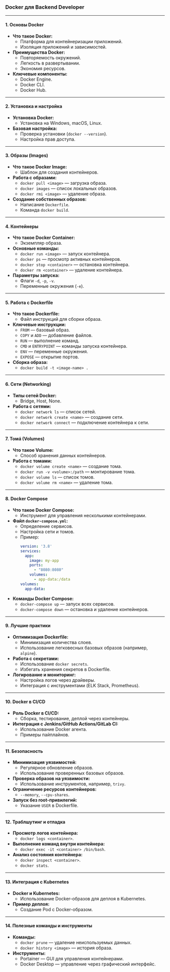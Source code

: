 ### **Docker для Backend Developer**

---

#### 1. **Основы Docker**
- **Что такое Docker:**  
  - Платформа для контейнеризации приложений.  
  - Изоляция приложений и зависимостей.  
- **Преимущества Docker:**  
  - Повторяемость окружений.  
  - Легкость в развертывании.  
  - Экономия ресурсов.  
- **Ключевые компоненты:**  
  - Docker Engine.  
  - Docker CLI.  
  - Docker Hub.  

---

#### 2. **Установка и настройка**
- **Установка Docker:**  
  - Установка на Windows, macOS, Linux.  
- **Базовая настройка:**  
  - Проверка установки (`docker --version`).  
  - Настройка прав доступа.  

---

#### 3. **Образы (Images)**
- **Что такое Docker Image:**  
  - Шаблон для создания контейнеров.  
- **Работа с образами:**  
  - `docker pull <image>` — загрузка образа.  
  - `docker images` — список локальных образов.  
  - `docker rmi <image>` — удаление образа.  
- **Создание собственных образов:**  
  - Написание `Dockerfile`.  
  - Команда `docker build`.  

---

#### 4. **Контейнеры**
- **Что такое Docker Container:**  
  - Экземпляр образа.  
- **Основные команды:**  
  - `docker run <image>` — запуск контейнера.  
  - `docker ps` — просмотр активных контейнеров.  
  - `docker stop <container>` — остановка контейнера.  
  - `docker rm <container>` — удаление контейнера.  
- **Параметры запуска:**  
  - Флаги `-d`, `-p`, `-v`.  
  - Переменные окружения (`-e`).  

---

#### 5. **Работа с Dockerfile**
- **Что такое Dockerfile:**  
  - Файл инструкций для сборки образа.  
- **Ключевые инструкции:**  
  - `FROM` — базовый образ.  
  - `COPY` и `ADD` — добавление файлов.  
  - `RUN` — выполнение команд.  
  - `CMD` и `ENTRYPOINT` — команды запуска контейнера.  
  - `ENV` — переменные окружения.  
  - `EXPOSE` — открытие портов.  
- **Сборка образа:**  
  - `docker build -t <image-name> .`  

---

#### 6. **Сети (Networking)**
- **Типы сетей Docker:**  
  - Bridge, Host, None.  
- **Работа с сетями:**  
  - `docker network ls` — список сетей.  
  - `docker network create <name>` — создание сети.  
  - `docker network connect` — подключение контейнера к сети.  

---

#### 7. **Томá (Volumes)**
- **Что такое Volume:**  
  - Способ хранения данных контейнеров.  
- **Работа с томами:**  
  - `docker volume create <name>` — создание тома.  
  - `docker run -v <volume>:/path` — монтирование тома.  
  - `docker volume ls` — список томов.  
  - `docker volume rm <name>` — удаление тома.  

---

#### 8. **Docker Compose**
- **Что такое Docker Compose:**  
  - Инструмент для управления несколькими контейнерами.  
- **Файл `docker-compose.yml`:**  
  - Определение сервисов.  
  - Настройка сети и томов.  
  - Пример:  
    ```yaml
    version: '3.8'
    services:
      app:
        image: my-app
        ports:
          - "8080:8080"
        volumes:
          - app-data:/data
    volumes:
      app-data:
    ```
- **Команды Docker Compose:**  
  - `docker-compose up` — запуск всех сервисов.  
  - `docker-compose down` — остановка и удаление контейнеров.  

---

#### 9. **Лучшие практики**
- **Оптимизация Dockerfile:**  
  - Минимизация количества слоев.  
  - Использование легковесных базовых образов (например, `alpine`).  
- **Работа с секретами:**  
  - Использование `docker secrets`.  
  - Избегать хранения секретов в Dockerfile.  
- **Логирование и мониторинг:**  
  - Настройка логов через драйверы.  
  - Интеграция с инструментами (ELK Stack, Prometheus).  

---

#### 10. **Docker в CI/CD**
- **Роль Docker в CI/CD:**  
  - Сборка, тестирование, деплой через контейнеры.  
- **Интеграция с Jenkins/GitHub Actions/GitLab CI:**  
  - Использование Docker агента.  
  - Примеры пайплайнов.  

---

#### 11. **Безопасность**
- **Минимизация уязвимостей:**  
  - Регулярное обновление образов.  
  - Использование проверенных базовых образов.  
- **Проверка образов на уязвимости:**  
  - Использование инструментов, например, `trivy`.  
- **Ограничение ресурсов контейнеров:**  
  - `--memory`, `--cpu-shares`.  
- **Запуск без root-привилегий:**  
  - Указание `USER` в Dockerfile.  

---

#### 12. **Траблшутинг и отладка**
- **Просмотр логов контейнера:**  
  - `docker logs <container>`.  
- **Выполнение команд внутри контейнера:**  
  - `docker exec -it <container> /bin/bash`.  
- **Анализ состояния контейнера:**  
  - `docker inspect <container>`.  
  - `docker stats`.  

---

#### 13. **Интеграция с Kubernetes**
- **Docker и Kubernetes:**  
  - Использование Docker-образов для деплоя в Kubernetes.  
- **Пример деплоя:**  
  - Создание Pod с Docker-образом.  

---

#### 14. **Полезные команды и инструменты**
- **Команды:**  
  - `docker prune` — удаление неиспользуемых данных.  
  - `docker history <image>` — история образа.  
- **Инструменты:**  
  - Portainer — GUI для управления контейнерами.  
  - Docker Desktop — управление через графический интерфейс.  

